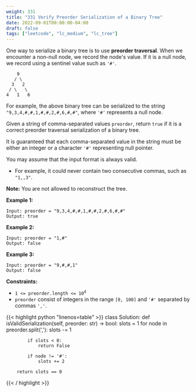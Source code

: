 ```yaml
---
weight: 331
title: "331 Verify Preorder Serialization of a Binary Tree"
date: 2022-09-01T00:00:00-04:00
draft: false
tags: ["leetcode", "lc_medium", "lc_tree"]
---
```


One way to serialize a binary tree is to use **preorder traversal**. When we encounter a non-null node, we record the node's value. If it is a null node, we record using a sentinel value such as `'#'`.

```
    9
   / \
  3   2
 / \   \
4   1   6
```

For example, the above binary tree can be serialized to the string `"9,3,4,#,#,1,#,#,2,#,6,#,#"`, where `'#'` represents a null node.

Given a string of comma-separated values `preorder`, return `true` if it is a correct preorder traversal serialization of a binary tree.

It is guaranteed that each comma-separated value in the string must be either an integer or a character `'#'` representing null pointer.

You may assume that the input format is always valid.

- For example, it could never contain two consecutive commas, such as `"1,,3"`.

**Note:** You are not allowed to reconstruct the tree.

**Example 1:**
```
Input: preorder = "9,3,4,#,#,1,#,#,2,#,6,#,#"
Output: true
```
**Example 2:**
```
Input: preorder = "1,#"
Output: false
```
**Example 3:**
```
Input: preorder = "9,#,#,1"
Output: false
```

**Constraints:**
- <code>1 <= preorder.length <= 10<sup>4</sup></code>
- `preorder` consist of integers in the range `[0, 100]` and `'#'` separated by commas `','`.

<div class="tabs"></div>
<div class="tab-content">
<div id="python" class="lang">
{{< highlight python "linenos=table" >}}
class Solution:
    def isValidSerialization(self, preorder: str) -> bool:
        slots = 1
        for node in preorder.split(','):
            slots -= 1

            if slots < 0:
                return False

            if node != '#':
                slots += 2

        return slots == 0
{{< / highlight >}}
</div>
</div>
